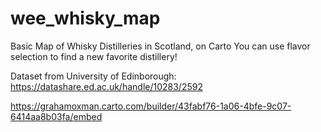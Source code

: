 # wee_whisky_map
Basic Map of Whisky Distilleries in Scotland, on Carto
You can use flavor selection to find a new favorite distillery!

Dataset from University of Edinborough: https://datashare.ed.ac.uk/handle/10283/2592

https://grahamoxman.carto.com/builder/43fabf76-1a06-4bfe-9c07-6414aa8b03fa/embed
